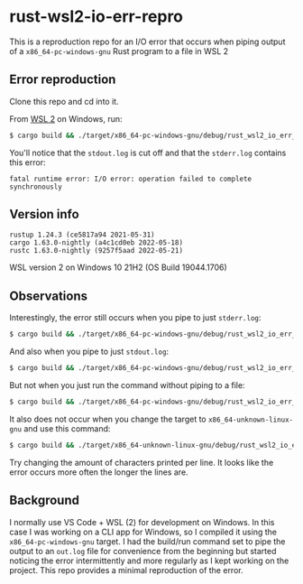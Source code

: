 # rust-wsl2-io-err-repro

This is a reproduction repo for an I/O error that occurs when piping output of a `x86_64-pc-windows-gnu` Rust program to a file in WSL 2

## Error reproduction

Clone this repo and cd into it.

From [WSL 2](https://docs.microsoft.com/en-us/windows/wsl/install) on Windows, run:

```sh
$ cargo build && ./target/x86_64-pc-windows-gnu/debug/rust_wsl2_io_err_repro.exe > stdout.log 2> stderr.log
```

You'll notice that the `stdout.log` is cut off and that the `stderr.log` contains this error:

```log
fatal runtime error: I/O error: operation failed to complete synchronously
```

## Version info

```
rustup 1.24.3 (ce5817a94 2021-05-31)
cargo 1.63.0-nightly (a4c1cd0eb 2022-05-18)
rustc 1.63.0-nightly (9257f5aad 2022-05-21)
```

WSL version 2 on Windows 10 21H2 (OS Build 19044.1706)

## Observations

Interestingly, the error still occurs when you pipe to just `stderr.log`:

```sh
$ cargo build && ./target/x86_64-pc-windows-gnu/debug/rust_wsl2_io_err_repro.exe 2> stderr.log
```

And also when you pipe to just `stdout.log`:

```sh
$ cargo build && ./target/x86_64-pc-windows-gnu/debug/rust_wsl2_io_err_repro.exe > stdout.log
```

But not when you just run the command without piping to a file:

```sh
$ cargo build && ./target/x86_64-pc-windows-gnu/debug/rust_wsl2_io_err_repro.exe
```

It also does not occur when you change the target to `x86_64-unknown-linux-gnu` and use this command:

```sh
$ cargo build && ./target/x86_64-unknown-linux-gnu/debug/rust_wsl2_io_err_repro > stdout.log 2> stderr.log
```

Try changing the amount of characters printed per line. It looks like the error occurs more often the longer the lines are.

## Background

I normally use VS Code + WSL (2) for development on Windows. In this case I was working on a CLI app for Windows, so I compiled it using the `x86_64-pc-windows-gnu` target. I had the build/run command set to pipe the output to an `out.log` file for convenience from the beginning but started noticing the error intermittently and more regularly as I kept working on the project. This repo provides a minimal reproduction of the error.
